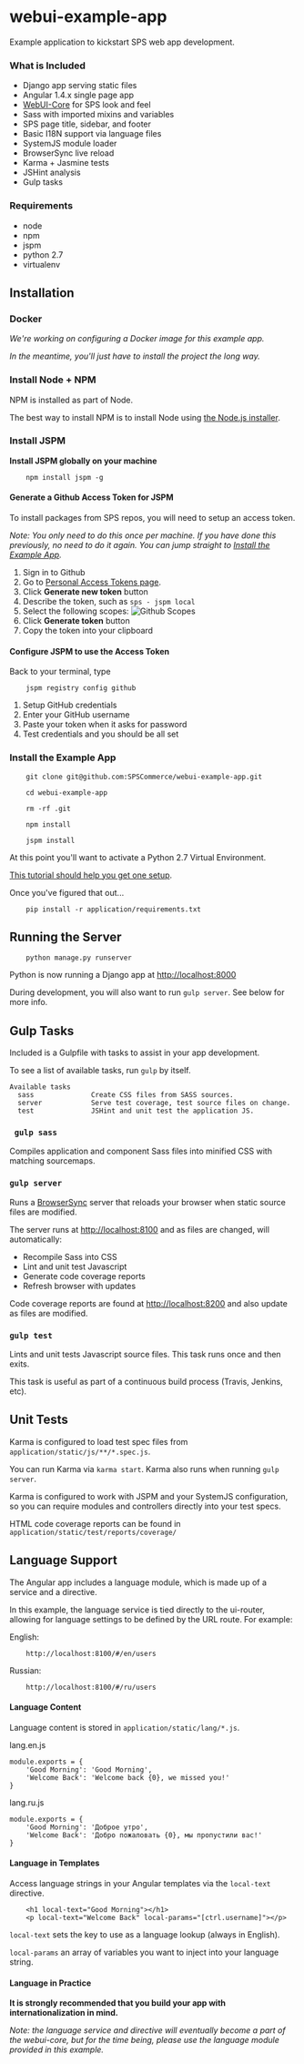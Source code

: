 # webui-example-app

Example application to kickstart SPS web app development.

### What is Included

* Django app serving static files
* Angular 1.4.x single page app
* [WebUI-Core][webui-core] for SPS look and feel
* Sass with imported mixins and variables
* SPS page title, sidebar, and footer
* Basic I18N support via language files
* SystemJS module loader
* BrowserSync live reload
* Karma + Jasmine tests
* JSHint analysis
* Gulp tasks

### Requirements
* node
* npm
* jspm
* python 2.7
* virtualenv

## Installation

### Docker

*We're working on configuring a Docker image for this example app.*

*In the meantime, you'll just have to install the project the long way.*

### Install Node + NPM

NPM is installed as part of Node.

The best way to install NPM is to install Node using [the Node.js installer][node].

### Install JSPM

**Install JSPM globally on your machine**

```
    npm install jspm -g
```

#### Generate a Github Access Token for JSPM ####

To install packages from SPS repos, you will need to setup an access token.

*Note: You only need to do this once per machine. If you have done this previously,*
*no need to do it again.  You can jump straight to [Install the Example App](#install-the-example-app).*

1. Sign in to Github
1. Go to [Personal Access Tokens page][github tokens].
1. Click **Generate new token** button
1. Describe the token, such as ```sps - jspm local```
1. Select the following scopes:
![Github Scopes](https://cloud.githubusercontent.com/assets/44441/12596893/eedfbdda-c447-11e5-8fd9-fb4a1a04e704.png)
1. Click **Generate token** button
1. Copy the token into your clipboard

#### Configure JSPM to use the Access Token ####

Back to your terminal, type

```
    jspm registry config github
```

1. Setup GitHub credentials
1. Enter your GitHub username
1. Paste your token when it asks for password
1. Test credentials and you should be all set

### Install the Example App

```
    git clone git@github.com:SPSCommerce/webui-example-app.git
```

```
    cd webui-example-app
```

```
    rm -rf .git
```

```
    npm install
```

```
    jspm install
```

At this point you'll want to activate a Python 2.7 Virtual Environment.

[This tutorial should help you get one setup][virtualenv].

Once you've figured that out...

```
    pip install -r application/requirements.txt
```

## Running the Server

```
    python manage.py runserver
```

Python is now running a Django app at [http://localhost:8000][local-django]

During development, you will also want to run ```gulp server```.  See below for more info.

## Gulp Tasks

Included is a Gulpfile with tasks to assist in your app development.

To see a list of available tasks, run ```gulp``` by itself.

```
Available tasks
  sass              Create CSS files from SASS sources.
  server            Serve test coverage, test source files on change.
  test              JSHint and unit test the application JS.
```

### ``` gulp sass```

Compiles application and component Sass files into minified CSS with matching sourcemaps.

### ```gulp server```

Runs a [BrowserSync][browsersync] server that reloads your browser when static source files are modified.

The server runs at [http://localhost:8100][local-server] and as files are changed, will automatically:

* Recompile Sass into CSS
* Lint and unit test Javascript
* Generate code coverage reports
* Refresh browser with updates

Code coverage reports are found at [http://localhost:8200][local-coverage] and also update as files are modified.

### ```gulp test```

Lints and unit tests Javascript source files.  This task runs once and then exits.

This task is useful as part of a continuous build process (Travis, Jenkins, etc).

## Unit Tests

Karma is configured to load test spec files from ```application/static/js/**/*.spec.js```.

You can run Karma via ```karma start```.  Karma also runs when running ```gulp server```.

Karma is configured to work with JSPM and your SystemJS configuration, so you can require
modules and controllers directly into your test specs.

HTML code coverage reports can be found in ```application/static/test/reports/coverage/```

## Language Support

The Angular app includes a language module, which is made up of a service and a directive.

In this example, the language service is tied directly to the ui-router, allowing for language
settings to be defined by the URL route.  For example:

English:

```
    http://localhost:8100/#/en/users
```

Russian:

```
    http://localhost:8100/#/ru/users
```

#### Language Content

Language content is stored in ```application/static/lang/*.js```.

lang.en.js
```
module.exports = {
    'Good Morning': 'Good Morning',
    'Welcome Back': 'Welcome back {0}, we missed you!'
}
```

lang.ru.js
```
module.exports = {
    'Good Morning': 'Доброе утро',
    'Welcome Back': 'Добро пожаловать {0}, мы пропустили вас!'
}
```

#### Language in Templates

Access language strings in your Angular templates via the ```local-text``` directive.

```
    <h1 local-text="Good Morning"></h1>
    <p local-text="Welcome Back" local-params="[ctrl.username]"></p>
```

```local-text``` sets the key to use as a language lookup (always in English).

```local-params``` an array of variables you want to inject into your language string.

#### Language in Practice

**It is strongly recommended that you build your app with internationalization in mind.**

*Note: the language service and directive will eventually become a part of the webui-core,
but for the time being, please use the language module provided in this example.*


[browsersync]: http://browsersync.io
[github tokens]: https://github.com/settings/tokens
[jspm]: http://jspm.io
[local-coverage]: http://localhost:8200
[local-django]: http://localhost:8000
[local-server]: http://localhost:8100
[npm]: http://blog.npmjs.org/post/85484771375/how-to-install-npm
[node]: https://nodejs.org
[virtualenv]: http://docs.python-guide.org/en/latest/dev/virtualenvs/
[webui-core]: https://github.com/SPSCommerce/webui-core
